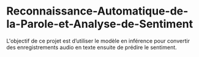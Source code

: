 # Reconnaissance-Automatique-de-la-Parole-et-Analyse-de-Sentiment
L'objectif de ce projet est d’utiliser le modèle en inférence pour convertir des enregistrements audio en texte ensuite de prédire le sentiment. 
